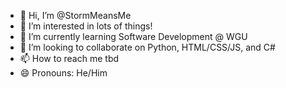 - 👋 Hi, I’m @StormMeansMe
- 👀 I’m interested in lots of things!
- 🌱 I’m currently learning Software Development @ WGU
- 💞️ I’m looking to collaborate on Python, HTML/CSS/JS, and C#
- 📫 How to reach me tbd
- 😄 Pronouns: He/Him

<!---
StormMeansMe/StormMeansMe is a ✨ special ✨ repository because its `README.md` (this file) appears on your GitHub profile.
You can click the Preview link to take a look at your changes.
--->
